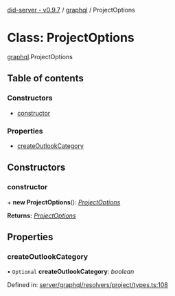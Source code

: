 [did-server - v0.9.7](../README.md) / [graphql](../modules/graphql.md) / ProjectOptions

# Class: ProjectOptions

[graphql](../modules/graphql.md).ProjectOptions

## Table of contents

### Constructors

- [constructor](graphql.projectoptions.md#constructor)

### Properties

- [createOutlookCategory](graphql.projectoptions.md#createoutlookcategory)

## Constructors

### constructor

\+ **new ProjectOptions**(): [*ProjectOptions*](graphql.projectoptions.md)

**Returns:** [*ProjectOptions*](graphql.projectoptions.md)

## Properties

### createOutlookCategory

• `Optional` **createOutlookCategory**: *boolean*

Defined in: [server/graphql/resolvers/project/types.ts:108](https://github.com/Puzzlepart/did/blob/dev/server/graphql/resolvers/project/types.ts#L108)
